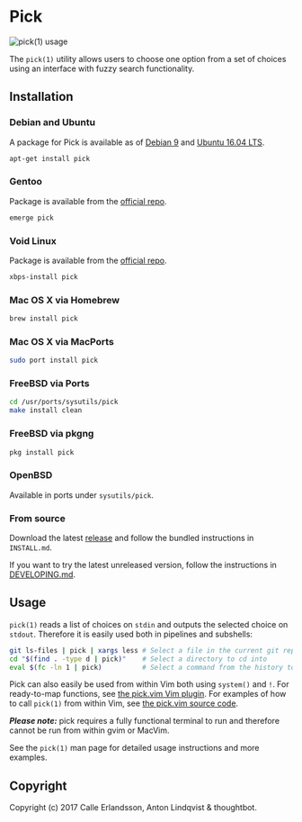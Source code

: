 # Pick

![pick(1) usage](screencast.gif)

The `pick(1)` utility allows users to choose one option from a set of choices
using an interface with fuzzy search functionality.

## Installation

### Debian and Ubuntu

A package for Pick is available as of [Debian 9][Debian]
and [Ubuntu 16.04 LTS][Ubuntu].

```sh
apt-get install pick
```

### Gentoo

Package is available from the [official repo][Gentoo].

```sh
emerge pick
```

### Void Linux

Package is available from the [official repo][Void].

```sh
xbps-install pick
```

### Mac OS X via Homebrew

```sh
brew install pick
```

### Mac OS X via MacPorts

```sh
sudo port install pick
```

### FreeBSD via Ports

```sh
cd /usr/ports/sysutils/pick
make install clean
```

### FreeBSD via pkgng

```sh
pkg install pick
```

### OpenBSD

Available in ports under `sysutils/pick`.

### From source

Download the latest [release] and follow the bundled instructions in
`INSTALL.md`.

If you want to try the latest unreleased version,
follow the instructions in [DEVELOPING.md][current].

[Debian]: https://packages.debian.org/stretch/pick
[Gentoo]: https://packages.gentoo.org/packages/sys-apps/pick
[Void]: https://github.com/voidlinux/void-packages/blob/master/srcpkgs/pick/template
[Ubuntu]: https://packages.ubuntu.com/xenial/pick
[current]: https://github.com/calleerlandsson/pick/blob/master/DEVELOPING.md
[release]: https://github.com/calleerlandsson/pick/releases/

## Usage

`pick(1)` reads a list of choices on `stdin` and outputs the selected choice on
`stdout`. Therefore it is easily used both in pipelines and subshells:

```sh
git ls-files | pick | xargs less # Select a file in the current git repository to view in less
cd "$(find . -type d | pick)"    # Select a directory to cd into
eval $(fc -ln 1 | pick)          # Select a command from the history to execute
```

Pick can also easily be used from within Vim both using `system()` and `!`. For
ready-to-map functions, see [the pick.vim Vim plugin]. For examples of how to
call `pick(1)` from within Vim, see [the pick.vim source code].

***Please note:*** pick requires a fully functional terminal to run and
therefore cannot be run from within gvim or MacVim.

See the `pick(1)` man page for detailed usage instructions and more examples.

[the pick.vim Vim plugin]: https://github.com/calleerlandsson/pick.vim/
[the pick.vim source code]: https://github.com/calleerlandsson/pick.vim/blob/master/plugin/pick.vim

## Copyright

Copyright (c) 2017 Calle Erlandsson, Anton Lindqvist & thoughtbot.
